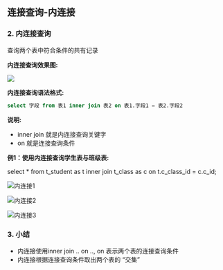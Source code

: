 ## 连接查询-内连接

### 2. 内连接查询

查询两个表中符合条件的共有记录

**内连接查询效果图:**

![](C:\Users\Administrator\Desktop\就业班课堂笔记\mySQL\内连接查询.png)

**内连接查询语法格式:**

```sql
select 字段 from 表1 inner join 表2 on 表1.字段1 = 表2.字段2
```

**说明:**

- inner join 就是内连接查询关键字
- on 就是连接查询条件

**例1：使用内连接查询学生表与班级表:**

select * from t_student as t inner join t_class as c on t.c_class_id = c.c_id;

![内连接1](C:\Users\Administrator\Desktop\就业班课堂笔记\mySQL\内连接1.png)

![内连接2](C:\Users\Administrator\Desktop\就业班课堂笔记\mySQL\内连接2.png)

![内连接3](C:\Users\Administrator\Desktop\就业班课堂笔记\mySQL\内连接3.png)

### 3. 小结

- 内连接使用inner join .. on .., on 表示两个表的连接查询条件
- 内连接根据连接查询条件取出两个表的 “交集”